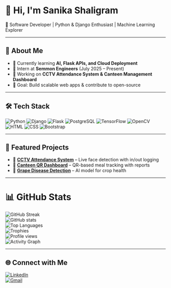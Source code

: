 # 👋 Hi, I'm Sanika Shaligram  

🎯 Software Developer | Python & Django Enthusiast | Machine Learning Explorer  

---

## 🚀 About Me
- 🌱 Currently learning **AI, Flask APIs, and Cloud Deployment**
- 💼 Intern at **Semmon Engineers** (July 2025 – Present)
- 🔭 Working on **CCTV Attendance System & Canteen Management Dashboard**
- 🎯 Goal: Build scalable web apps & contribute to open-source  

---

## 🛠 Tech Stack
![Python](https://img.shields.io/badge/-Python-3776AB?logo=python&logoColor=white&style=flat)
![Django](https://img.shields.io/badge/-Django-092E20?logo=django&logoColor=white&style=flat)
![Flask](https://img.shields.io/badge/-Flask-000000?logo=flask&logoColor=white&style=flat)
![PostgreSQL](https://img.shields.io/badge/-PostgreSQL-336791?logo=postgresql&logoColor=white&style=flat)
![TensorFlow](https://img.shields.io/badge/-TensorFlow-FF6F00?logo=tensorflow&logoColor=white&style=flat)
![OpenCV](https://img.shields.io/badge/-OpenCV-5C3EE8?logo=opencv&logoColor=white&style=flat)
![HTML](https://img.shields.io/badge/-HTML5-E34F26?logo=html5&logoColor=white&style=flat)
![CSS](https://img.shields.io/badge/-CSS3-1572B6?logo=css3&logoColor=white&style=flat)
![Bootstrap](https://img.shields.io/badge/-Bootstrap-7952B3?logo=bootstrap&logoColor=white&style=flat)

---

## 📌 Featured Projects
- 🔹 [**CCTV Attendance System**](https://github.com/username/project1) – Live face detection with in/out logging  
- 🔹 [**Canteen QR Dashboard**](https://github.com/username/project2) – QR-based meal tracking with reports  
- 🔹 [**Grape Disease Detection**](https://github.com/username/project3) – AI model for crop health  

---

# 📊 GitHub Stats  

![GitHub Streak](https://github-readme-streak-stats.herokuapp.com/?user=SANIKA-hub18&theme=radical)  
![GitHub stats](https://github-readme-stats.vercel.app/api?username=SANIKA-hub18&show_icons=true&count_private=true&theme=radical)  
![Top Languages](https://github-readme-stats.vercel.app/api/top-langs/?username=SANIKA-hub18&layout=compact&theme=radical)  
![Trophies](https://github-profile-trophy.vercel.app/?username=SANIKA-hub18&theme=radical&no-frame=true&margin-w=5)  
![Profile views](https://komarev.com/ghpvc/?username=SANIKA-hub18&label=Profile%20Views&color=blue&style=flat)  
![Activity Graph](https://github-readme-activity-graph.vercel.app/graph?username=SANIKA-hub18&theme=radical)  

---

## 🌐 Connect with Me

[![LinkedIn](https://img.shields.io/badge/LinkedIn-blue?logo=linkedin&logoColor=white)](https://www.linkedin.com/in/sanika-shaligram-bba910281/)  
[![Gmail](https://img.shields.io/badge/Gmail-D14836?logo=gmail&logoColor=white)](mailto:shaligramsanika@gmail.com)  
  


